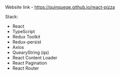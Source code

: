 Website link - https://quinqueqe.github.io/react-pizza

Stack:
- React
- TypeScript
- Redux Toolkit
- Redux-persist
- Axios
- QuearyString (qs)
- React Content Loader
- React Pagination
- React Router